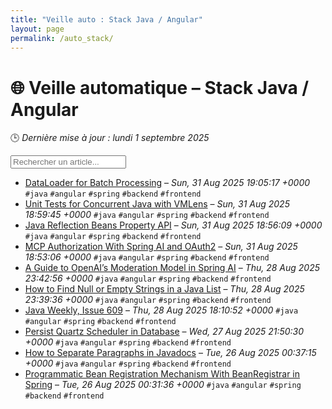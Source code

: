 ```yaml
---
title: "Veille auto : Stack Java / Angular"
layout: page
permalink: /auto_stack/
---
```


# 🌐 Veille automatique – Stack Java / Angular

🕒 *Dernière mise à jour : lundi 1 septembre 2025*

<div class="search-container">
  <input type="text" id="article-search" placeholder="Rechercher un article...">
  <div class="tag-filters" id="tag-filters">
    <!-- Les filtres par tag seront générés dynamiquement -->
  </div>
</div>

- <span data-article='{"title":"DataLoader for Batch Processing","link":"https://feeds.feedblitz.com/~/924134612/0/baeldung~DataLoader-for-Batch-Processing","date":"Sun, 31 Aug 2025 19:05:17 +0000","tags":["java","angular","spring","backend","frontend"]}'>[DataLoader for Batch Processing](https://feeds.feedblitz.com/~/924134612/0/baeldung~DataLoader-for-Batch-Processing) – *Sun, 31 Aug 2025 19:05:17 +0000* `#java` `#angular` `#spring` `#backend` `#frontend`</span>
- <span data-article='{"title":"Unit Tests for Concurrent Java with VMLens","link":"https://feeds.feedblitz.com/~/924134186/0/baeldung~Unit-Tests-for-Concurrent-Java-with-VMLens","date":"Sun, 31 Aug 2025 18:59:45 +0000","tags":["java","angular","spring","backend","frontend"]}'>[Unit Tests for Concurrent Java with VMLens](https://feeds.feedblitz.com/~/924134186/0/baeldung~Unit-Tests-for-Concurrent-Java-with-VMLens) – *Sun, 31 Aug 2025 18:59:45 +0000* `#java` `#angular` `#spring` `#backend` `#frontend`</span>
- <span data-article='{"title":"Java Reflection Beans Property API","link":"https://feeds.feedblitz.com/~/924134189/0/baeldung~Java-Reflection-Beans-Property-API","date":"Sun, 31 Aug 2025 18:56:09 +0000","tags":["java","angular","spring","backend","frontend"]}'>[Java Reflection Beans Property API](https://feeds.feedblitz.com/~/924134189/0/baeldung~Java-Reflection-Beans-Property-API) – *Sun, 31 Aug 2025 18:56:09 +0000* `#java` `#angular` `#spring` `#backend` `#frontend`</span>
- <span data-article='{"title":"MCP Authorization With Spring AI and OAuth2","link":"https://feeds.feedblitz.com/~/924134192/0/baeldung~MCP-Authorization-With-Spring-AI-and-OAuth","date":"Sun, 31 Aug 2025 18:53:06 +0000","tags":["java","angular","spring","backend","frontend"]}'>[MCP Authorization With Spring AI and OAuth2](https://feeds.feedblitz.com/~/924134192/0/baeldung~MCP-Authorization-With-Spring-AI-and-OAuth) – *Sun, 31 Aug 2025 18:53:06 +0000* `#java` `#angular` `#spring` `#backend` `#frontend`</span>
- <span data-article='{"title":"A Guide to OpenAI’s Moderation Model in Spring AI","link":"https://feeds.feedblitz.com/~/923993180/0/baeldung~A-Guide-to-OpenAI%e2%80%99s-Moderation-Model-in-Spring-AI","date":"Thu, 28 Aug 2025 23:42:56 +0000","tags":["java","angular","spring","backend","frontend"]}'>[A Guide to OpenAI’s Moderation Model in Spring AI](https://feeds.feedblitz.com/~/923993180/0/baeldung~A-Guide-to-OpenAI%e2%80%99s-Moderation-Model-in-Spring-AI) – *Thu, 28 Aug 2025 23:42:56 +0000* `#java` `#angular` `#spring` `#backend` `#frontend`</span>
- <span data-article='{"title":"How to Find Null or Empty Strings in a Java List","link":"https://feeds.feedblitz.com/~/923993183/0/baeldung~How-to-Find-Null-or-Empty-Strings-in-a-Java-List","date":"Thu, 28 Aug 2025 23:39:36 +0000","tags":["java","angular","spring","backend","frontend"]}'>[How to Find Null or Empty Strings in a Java List](https://feeds.feedblitz.com/~/923993183/0/baeldung~How-to-Find-Null-or-Empty-Strings-in-a-Java-List) – *Thu, 28 Aug 2025 23:39:36 +0000* `#java` `#angular` `#spring` `#backend` `#frontend`</span>
- <span data-article='{"title":"Java Weekly, Issue 609","link":"https://feeds.feedblitz.com/~/923981423/0/baeldung~Java-Weekly-Issue","date":"Thu, 28 Aug 2025 18:10:52 +0000","tags":["java","angular","spring","backend","frontend"]}'>[Java Weekly, Issue 609](https://feeds.feedblitz.com/~/923981423/0/baeldung~Java-Weekly-Issue) – *Thu, 28 Aug 2025 18:10:52 +0000* `#java` `#angular` `#spring` `#backend` `#frontend`</span>
- <span data-article='{"title":"Persist Quartz Scheduler in Database","link":"https://feeds.feedblitz.com/~/923931632/0/baeldung~Persist-Quartz-Scheduler-in-Database","date":"Wed, 27 Aug 2025 21:50:30 +0000","tags":["java","angular","spring","backend","frontend"]}'>[Persist Quartz Scheduler in Database](https://feeds.feedblitz.com/~/923931632/0/baeldung~Persist-Quartz-Scheduler-in-Database) – *Wed, 27 Aug 2025 21:50:30 +0000* `#java` `#angular` `#spring` `#backend` `#frontend`</span>
- <span data-article='{"title":"How to Separate Paragraphs in Javadocs","link":"https://feeds.feedblitz.com/~/923809067/0/baeldung~How-to-Separate-Paragraphs-in-Javadocs","date":"Tue, 26 Aug 2025 00:37:15 +0000","tags":["java","angular","spring","backend","frontend"]}'>[How to Separate Paragraphs in Javadocs](https://feeds.feedblitz.com/~/923809067/0/baeldung~How-to-Separate-Paragraphs-in-Javadocs) – *Tue, 26 Aug 2025 00:37:15 +0000* `#java` `#angular` `#spring` `#backend` `#frontend`</span>
- <span data-article='{"title":"Programmatic Bean Registration Mechanism With BeanRegistrar in Spring","link":"https://feeds.feedblitz.com/~/923808494/0/baeldung~Programmatic-Bean-Registration-Mechanism-With-BeanRegistrar-in-Spring","date":"Tue, 26 Aug 2025 00:31:36 +0000","tags":["java","angular","spring","backend","frontend"]}'>[Programmatic Bean Registration Mechanism With BeanRegistrar in Spring](https://feeds.feedblitz.com/~/923808494/0/baeldung~Programmatic-Bean-Registration-Mechanism-With-BeanRegistrar-in-Spring) – *Tue, 26 Aug 2025 00:31:36 +0000* `#java` `#angular` `#spring` `#backend` `#frontend`</span>


<script>
document.addEventListener('DOMContentLoaded', function() {
  function filterArticles() {
    const input = document.getElementById('article-search');
    const filter = input.value.toLowerCase();
    const items = document.getElementsByTagName('li');
    
    for (let i = 0; i < items.length; i++) {
      const item = items[i];
      const text = item.textContent.toLowerCase();
      if (text.indexOf(filter) > -1) {
        item.style.display = "";
      } else {
        item.style.display = "none";
      }
    }
  }

  // Extraction de tous les tags présents dans les articles
  const tagElements = document.querySelectorAll('code');
  const tags = new Set();
  
  tagElements.forEach(el => {
    if (el.textContent.startsWith('#')) {
      tags.add(el.textContent.substring(1));
    }
  });
  
  // Génération des filtres par tag
  const tagFiltersContainer = document.getElementById('tag-filters');
  if (tagFiltersContainer) {
    tags.forEach(tag => {
      const tagBtn = document.createElement('button');
      tagBtn.className = 'tag-filter-btn';
      tagBtn.textContent = '#' + tag;
      tagBtn.onclick = function() {
        document.getElementById('article-search').value = tag;
        filterArticles();
      };
      tagFiltersContainer.appendChild(tagBtn);
    });
  }
  
  // Attacher l'événement de filtrage au champ de recherche
  const searchInput = document.getElementById('article-search');
  if (searchInput) {
    searchInput.addEventListener('input', filterArticles);
  }
});
</script>